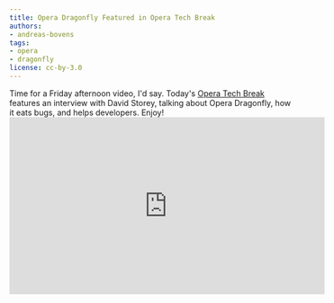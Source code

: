 ```yaml
---
title: Opera Dragonfly Featured in Opera Tech Break
authors:
- andreas-bovens
tags:
- opera
- dragonfly
license: cc-by-3.0
---
```

Time for a Friday afternoon video, I&#39;d say. Today&#39;s <a href="http://my.opera.com/chooseopera/blog/2011/05/27/everything-you-wanted-to-know-about-opera-dragonfly">Opera Tech Break</a> features an interview with David Storey, talking about Opera Dragonfly, how it eats bugs, and helps developers. Enjoy!<br/><iframe width="560" height="315" src="https://www.youtube.com/embed/nY_wrFOL0KY" frameborder="0" allowfullscreen></iframe>
